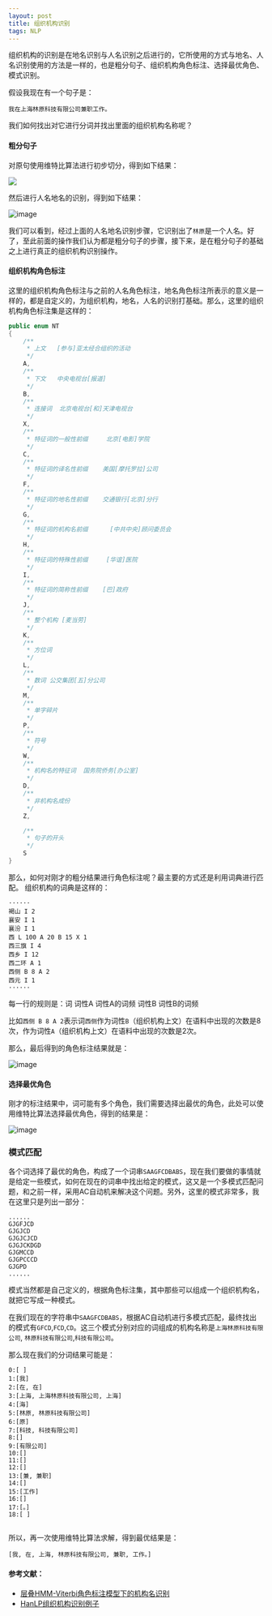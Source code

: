 ```yaml
---
layout: post
title: 组织机构识别
tags: NLP
---
```


组织机构的识别是在地名识别与人名识别之后进行的，它所使用的方式与地名、人名识别使用的方法是一样的，也是粗分句子、组织机构角色标注、选择最优角色、模式识别。

假设我现在有一个句子是：

```
我在上海林原科技有限公司兼职工作。
```

我们如何找出对它进行分词并找出里面的组织机构名称呢？

#### 粗分句子
对原句使用维特比算法进行初步切分，得到如下结果：

![](http://upyun.midnight2104.com/blog/2018-9-15/organization1.png)

然后进行人名地名的识别，得到如下结果：

![image](http://upyun.midnight2104.com/blog/2018-9-15/organization2.png)

我们可以看到，经过上面的人名地名识别步骤，它识别出了`林原`是一个人名。好了，至此前面的操作我们认为都是粗分句子的步骤，接下来，是在粗分句子的基础之上进行真正的组织机构识别操作。

#### 组织机构角色标注

这里的组织机构角色标注与之前的人名角色标注，地名角色标注所表示的意义是一样的，都是自定义的，为组织机构，地名，人名的识别打基础。那么，这里的组织机构角色标注集是这样的：

```java
public enum NT
{
    /**
     * 上文	[参与]亚太经合组织的活动
     */
    A,
    /**
     * 下文	中央电视台[报道]
     */
    B,
    /**
     * 连接词	北京电视台[和]天津电视台
     */
    X,
    /**
     * 特征词的一般性前缀	 北京[电影]学院
     */
    C,
    /**
     * 特征词的译名性前缀 	美国[摩托罗拉]公司
     */
    F,
    /**
     * 特征词的地名性前缀 	交通银行[北京]分行
     */
    G,
    /**
     * 特征词的机构名前缀	  [中共中央]顾问委员会
     */
    H,
    /**
     * 特征词的特殊性前缀	 [华谊]医院
     */
    I,
    /**
     * 特征词的简称性前缀 	[巴]政府
     */
    J,
    /**
     * 整个机构 [麦当劳]
     */
    K,
    /**
     * 方位词
     */
    L,
    /**
     * 数词 公交集团[五]分公司
     */
    M,
    /**
     * 单字碎片
     */
    P,
    /**
     * 符号
     */
    W,
    /**
     * 机构名的特征词	国务院侨务[办公室]
     */
    D,
    /**
     * 非机构名成份
     */
    Z,

    /**
     * 句子的开头
     */
    S
}

```
那么，如何对刚才的粗分结果进行角色标注呢？最主要的方式还是利用词典进行匹配。
组织机构的词典是这样的：

```
······
褐山 I 2
襄安 I 1
襄汾 I 1
西 L 100 A 20 B 15 X 1
西三旗 I 4
西乡 I 12
西二环 A 1
西侧 B 8 A 2
西元 I 1
······
```

每一行的规则是：词 词性A 词性A的词频 词性B 词性B的词频

比如`西侧 B 8 A 2`表示词`西侧`作为词性`B`（组织机构上文）在语料中出现的次数是8次，作为词性`A`（组织机构上文）在语料中出现的次数是2次。

那么，最后得到的角色标注结果就是：

![image](http://upyun.midnight2104.com/blog/2018-9-15/organization3.png)


#### 选择最优角色

刚才的标注结果中，词可能有多个角色，我们需要选择出最优的角色，此处可以使用维特比算法选择最优角色，得到的结果是：

![image](http://upyun.midnight2104.com/blog/2018-9-15/organization4.png)

### 模式匹配

各个词选择了最优的角色，构成了一个词串`SAAGFCDBABS`，现在我们要做的事情就是给定一些模式，如何在现在的词串中找出给定的模式，这又是一个多模式匹配问题，和之前一样，采用AC自动机来解决这个问题。另外，这里的模式非常多，我在这里只是列出一部分：

```
......
GJGFJCD
GJGJCD
GJGJCJCD
GJGJCKDGD
GJGMCCD
GJGPCCCD
GJGPD
......
```

模式当然都是自己定义的，根据角色标注集，其中那些可以组成一个组织机构名，就把它写成一种模式。

在我们现在的字符串中`SAAGFCDBABS`，根据AC自动机进行多模式匹配，最终找出的模式有`GFCD`,`FCD`,`CD`。这三个模式分别对应的词组成的机构名称是`上海林原科技有限公司`, `林原科技有限公司`,`科技有限公司`。

那么现在我们的分词结果可能是：

```
0:[ ]
1:[我]
2:[在, 在]
3:[上海, 上海林原科技有限公司, 上海]
4:[海]
5:[林原, 林原科技有限公司]
6:[原]
7:[科技, 科技有限公司]
8:[]
9:[有限公司]
10:[]
11:[]
12:[]
13:[兼, 兼职]
14:[]
15:[工作]
16:[]
17:[。]
18:[ ]


```

所以，再一次使用维特比算法求解，得到最优结果是：

```
[我, 在, 上海, 林原科技有限公司, 兼职, 工作。]
```


#### 参考文献：
- [层叠HMM-Viterbi角色标注模型下的机构名识别](http://www.hankcs.com/nlp/ner/place-name-recognition-model-of-the-stacked-hmm-viterbi-role-labeling.html)
- [HanLP组织机构识别例子](https://github.com/hankcs/HanLP/blob/master/src/test/java/com/hankcs/demo/DemoOrganizationRecognition.java)